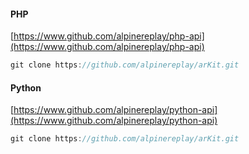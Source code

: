 #### **PHP**
[https://www.github.com/alpinereplay/php-api](https://www.github.com/alpinereplay/php-api)

```javascript
git clone https://github.com/alpinereplay/arKit.git
```

#### **Python**
[https://www.github.com/alpinereplay/python-api](https://www.github.com/alpinereplay/python-api)

```javascript
git clone https://github.com/alpinereplay/arKit.git
```

